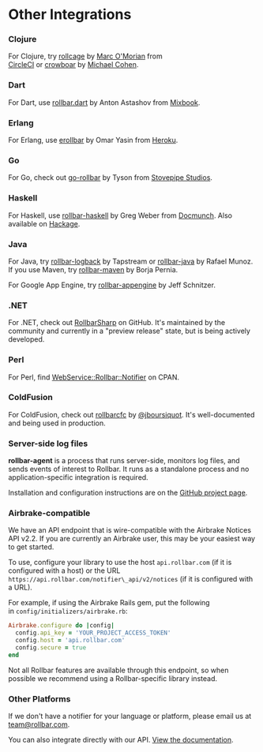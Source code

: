 # Other Integrations

### Clojure

For Clojure, try [rollcage](https://github.com/circleci/rollcage) by
[Marc O'Morian](https://github.com/marcomorain) from
[CircleCI](https://circleci.com) or [crowboar](https://github.com/mcohen01/crowbar) by [Michael
Cohen](https://github.com/mcohen01).

### Dart

For Dart, use [rollbar.dart](https://github.com/Mixbook/rollbar.dart) by Anton Astashov
from [Mixbook](http://www.mixbook.com/?utm_source=rollbar&utm_medium=docs&utm_campaign=friends).

### Erlang

For Erlang, use [erollbar](https://github.com/omarkj/erollbar) by Omar Yasin from
[Heroku](https://www.heroku.com/?utm_source=rollbar&utm_medium=docs&utm_campaign=friends).

### Go

For Go, check out [go-rollbar](https://github.com/stvp/rollbar) by Tyson from
[Stovepipe Studios](http://www.stovepipestudios.com/?utm_source=rollbar&utm_medium=docs&utm_campaign=friends).

### Haskell

For Haskell, use [rollbar-haskell](https://github.com/docmunch/rollbar-haskell) by Greg Weber from
[Docmunch](https://www.docmunch.com/?utm_source=rollbar&utm_medium=docs&utm_campaign=friends).
Also available on [Hackage](http://hackage.haskell.org/package/rollbar-0.3).

### Java

For Java, try [rollbar-logback](https://github.com/tapstream/rollbar-logback) by Tapstream or
[rollbar-java](https://github.com/rafael-munoz/rollbar-java) by Rafael Munoz. If you use Maven, try
[rollbar-maven](https://github.com/borjafpa/rollbar-maven) by Borja Pernia.

For Google App Engine, try [rollbar-appengine](https://github.com/stickfigure/rollbar-appengine) by
Jeff Schnitzer.

### .NET

For .NET, check out [RollbarSharp](https://github.com/mroach/RollbarSharp) on GitHub. It's
maintained by the community and currently in a "preview release" state, but is being actively
developed.

### Perl

For Perl, find
[WebService::Rollbar::Notifier](https://metacpan.org/pod/WebService::Rollbar::Notifier) on CPAN.

### ColdFusion

For ColdFusion, check out [rollbarcfc](https://github.com/jboursiquot/rollbarcfc) by
[@jboursiquot](https://twitter.com/jboursiquot). It's well-documented and being used in production.

### Server-side log files

**rollbar-agent** is a process that runs server-side, monitors log
files, and sends events of interest to Rollbar. It runs as a standalone
process and no application-specific integration is required.

Installation and configuration instructions are on the
[GitHub project page](http://github.com/rollbar/rollbar-agent).

### Airbrake-compatible

We have an API endpoint that is wire-compatible with the Airbrake
Notices API v2.2. If you are currently an Airbrake user, this may be
your easiest way to get started.

To use, configure your library to use the host `api.rollbar.com` (if it is configured with a host)
or the URL `https://api.rollbar.com/notifier\_api/v2/notices` (if it is configured
with a URL).

For example, if using the Airbrake Rails gem, put the following
in `config/initializers/airbrake.rb`:

```ruby
Airbrake.configure do |config|
  config.api_key = 'YOUR_PROJECT_ACCESS_TOKEN'
  config.host = 'api.rollbar.com'
  config.secure = true
end
```

Not all Rollbar features are available through this endpoint, so when
possible we recommend using a Rollbar-specific library instead.

### Other Platforms

If we don't have a notifier for your language or platform, please email us at
[team@rollbar.com](mailto:team@rollbar.com?subject=Please+make+a+notifier+for+my+platform).

You can also integrate directly with our API.
[View the documentation](https://rollbar.com/docs/api/items/).
